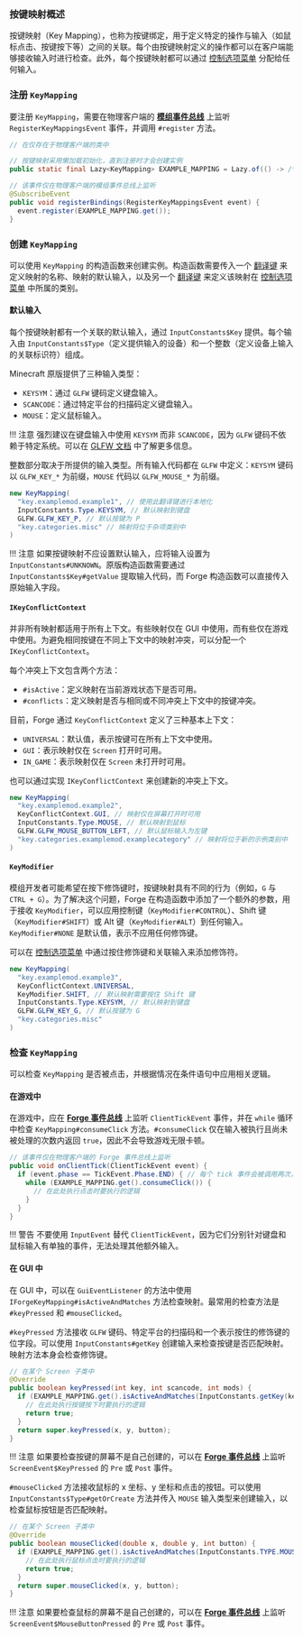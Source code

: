### 按键映射概述
按键映射（Key Mapping），也称为按键绑定，用于定义特定的操作与输入（如鼠标点击、按键按下等）之间的关联。每个由按键映射定义的操作都可以在客户端能够接收输入时进行检查。此外，每个按键映射都可以通过 [控制选项菜单][controls] 分配给任何输入。

### 注册 `KeyMapping`
要注册 `KeyMapping`，需要在物理客户端的 [**模组事件总线**][modbus] 上监听 `RegisterKeyMappingsEvent` 事件，并调用 `#register` 方法。

```java
// 在仅存在于物理客户端的类中

// 按键映射采用懒加载初始化，直到注册时才会创建实例
public static final Lazy<KeyMapping> EXAMPLE_MAPPING = Lazy.of(() -> /*...*/);

// 该事件仅在物理客户端的模组事件总线上监听
@SubscribeEvent
public void registerBindings(RegisterKeyMappingsEvent event) {
  event.register(EXAMPLE_MAPPING.get());
}
```

### 创建 `KeyMapping`
可以使用 `KeyMapping` 的构造函数来创建实例。构造函数需要传入一个 [翻译键][tk] 来定义映射的名称、映射的默认输入，以及另一个 [翻译键][tk] 来定义该映射在 [控制选项菜单][controls] 中所属的类别。

#### 默认输入
每个按键映射都有一个关联的默认输入，通过 `InputConstants$Key` 提供。每个输入由 `InputConstants$Type`（定义提供输入的设备）和一个整数（定义设备上输入的关联标识符）组成。

Minecraft 原版提供了三种输入类型：
- `KEYSYM`：通过 `GLFW` 键码定义键盘输入。
- `SCANCODE`：通过特定平台的扫描码定义键盘输入。
- `MOUSE`：定义鼠标输入。

!!! 注意
    强烈建议在键盘输入中使用 `KEYSYM` 而非 `SCANCODE`，因为 `GLFW` 键码不依赖于特定系统。可以在 [GLFW 文档][keyinput] 中了解更多信息。

整数部分取决于所提供的输入类型。所有输入代码都在 `GLFW` 中定义：`KEYSYM` 键码以 `GLFW_KEY_*` 为前缀，`MOUSE` 代码以 `GLFW_MOUSE_*` 为前缀。

```java
new KeyMapping(
  "key.examplemod.example1", // 使用此翻译键进行本地化
  InputConstants.Type.KEYSYM, // 默认映射到键盘
  GLFW.GLFW_KEY_P, // 默认按键为 P
  "key.categories.misc" // 映射将位于杂项类别中
)
```

!!! 注意
    如果按键映射不应设置默认输入，应将输入设置为 `InputConstants#UNKNOWN`。原版构造函数需要通过 `InputConstants$Key#getValue` 提取输入代码，而 Forge 构造函数可以直接传入原始输入字段。

#### `IKeyConflictContext`
并非所有映射都适用于所有上下文。有些映射仅在 GUI 中使用，而有些仅在游戏中使用。为避免相同按键在不同上下文中的映射冲突，可以分配一个 `IKeyConflictContext`。

每个冲突上下文包含两个方法：
- `#isActive`：定义映射在当前游戏状态下是否可用。
- `#conflicts`：定义映射是否与相同或不同冲突上下文中的按键冲突。

目前，Forge 通过 `KeyConflictContext` 定义了三种基本上下文：
- `UNIVERSAL`：默认值，表示按键可在所有上下文中使用。
- `GUI`：表示映射仅在 `Screen` 打开时可用。
- `IN_GAME`：表示映射仅在 `Screen` 未打开时可用。

也可以通过实现 `IKeyConflictContext` 来创建新的冲突上下文。

```java
new KeyMapping(
  "key.examplemod.example2",
  KeyConflictContext.GUI, // 映射仅在屏幕打开时可用
  InputConstants.Type.MOUSE, // 默认映射到鼠标
  GLFW.GLFW_MOUSE_BUTTON_LEFT, // 默认鼠标输入为左键
  "key.categories.examplemod.examplecategory" // 映射将位于新的示例类别中
)
```

#### `KeyModifier`
模组开发者可能希望在按下修饰键时，按键映射具有不同的行为（例如，`G` 与 `CTRL + G`）。为了解决这个问题，Forge 在构造函数中添加了一个额外的参数，用于接收 `KeyModifier`，可以应用控制键（`KeyModifier#CONTROL`）、Shift 键（`KeyModifier#SHIFT`）或 Alt 键（`KeyModifier#ALT`）到任何输入。`KeyModifier#NONE` 是默认值，表示不应用任何修饰键。

可以在 [控制选项菜单][controls] 中通过按住修饰键和关联输入来添加修饰符。

```java
new KeyMapping(
  "key.examplemod.example3",
  KeyConflictContext.UNIVERSAL,
  KeyModifier.SHIFT, // 默认映射需要按住 Shift 键
  InputConstants.Type.KEYSYM, // 默认映射到键盘
  GLFW.GLFW_KEY_G, // 默认按键为 G
  "key.categories.misc"
)
```

### 检查 `KeyMapping`
可以检查 `KeyMapping` 是否被点击，并根据情况在条件语句中应用相关逻辑。

#### 在游戏中
在游戏中，应在 [**Forge 事件总线**][forgebus] 上监听 `ClientTickEvent` 事件，并在 `while` 循环中检查 `KeyMapping#consumeClick` 方法。`#consumeClick` 仅在输入被执行且尚未被处理的次数内返回 `true`，因此不会导致游戏无限卡顿。

```java
// 该事件仅在物理客户端的 Forge 事件总线上监听
public void onClientTick(ClientTickEvent event) {
  if (event.phase == TickEvent.Phase.END) { // 每个 tick 事件会被调用两次，仅在结束阶段执行代码
    while (EXAMPLE_MAPPING.get().consumeClick()) {
      // 在此处执行点击时要执行的逻辑
    }
  }
}
```

!!! 警告
    不要使用 `InputEvent` 替代 `ClientTickEvent`，因为它们分别针对键盘和鼠标输入有单独的事件，无法处理其他额外输入。

#### 在 GUI 中
在 GUI 中，可以在 `GuiEventListener` 的方法中使用 `IForgeKeyMapping#isActiveAndMatches` 方法检查映射。最常用的检查方法是 `#keyPressed` 和 `#mouseClicked`。

`#keyPressed` 方法接收 `GLFW` 键码、特定平台的扫描码和一个表示按住的修饰键的位字段。可以使用 `InputConstants#getKey` 创建输入来检查按键是否匹配映射。映射方法本身会检查修饰键。

```java
// 在某个 Screen 子类中
@Override
public boolean keyPressed(int key, int scancode, int mods) {
  if (EXAMPLE_MAPPING.get().isActiveAndMatches(InputConstants.getKey(key, scancode))) {
    // 在此处执行按键按下时要执行的逻辑
    return true;
  }
  return super.keyPressed(x, y, button);
} 
```

!!! 注意
    如果要检查按键的屏幕不是自己创建的，可以在 [**Forge 事件总线**][forgebus] 上监听 `ScreenEvent$KeyPressed` 的 `Pre` 或 `Post` 事件。

`#mouseClicked` 方法接收鼠标的 x 坐标、y 坐标和点击的按钮。可以使用 `InputConstants$Type#getOrCreate` 方法并传入 `MOUSE` 输入类型来创建输入，以检查鼠标按钮是否匹配映射。

```java
// 在某个 Screen 子类中
@Override
public boolean mouseClicked(double x, double y, int button) {
  if (EXAMPLE_MAPPING.get().isActiveAndMatches(InputConstants.TYPE.MOUSE.getOrCreate(button))) {
    // 在此处执行鼠标点击时要执行的逻辑
    return true;
  }
  return super.mouseClicked(x, y, button);
} 
```

!!! 注意
    如果要检查鼠标的屏幕不是自己创建的，可以在 [**Forge 事件总线**][forgebus] 上监听 `ScreenEvent$MouseButtonPressed` 的 `Pre` 或 `Post` 事件。

[modbus]: ../concepts/events.md#mod-event-bus
[controls]: https://minecraft.wiki/w/Options#Controls
[tk]: ../concepts/internationalization.md#translatablecontents
[keyinput]: https://www.glfw.org/docs/3.3/input_guide.html#input_key
[forgebus]: ../concepts/events.md#creating-an-event-handler
